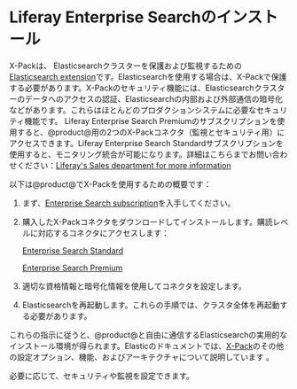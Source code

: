 # Liferay Enterprise Searchのインストール [](id=installing-x-pack)

X-Packは、 Elasticsearchクラスターを保護および監視するための[Elasticsearch extension](https://www.elastic.co/guide/en/elasticsearch/reference/6.5/setup-xpack.html)です。Elasticsearchを使用する場合は、X-Packで保護する必要があります。X-Packのセキュリティ機能には、Elasticsearchクラスターのデータへのアクセスの認証、Elasticsearchの内部および外部通信の暗号化などがあります。これらはほとんどのプロダクションシステムに必要なセキュリティ機能です。
Liferay Enterprise Search Premiumのサブスクリプションを使用すると、@product@用の2つのX-Packコネクタ（監視とセキュリティ用）にアクセスできます。Liferay Enterprise Search Standardサブスクリプションを使用すると、モニタリング統合が可能になります。詳細はこちらまでお問い合わせください：[Liferay's Sales department for more information](https://www.liferay.com/contact-us#contact-sales)

以下は@product@でX-Packを使用するための概要です：



1. まず、[Enterprise Search subscription](https://help.liferay.com/hc/en-us/articles/360014400932)を入手してください。



2. 購入したX-Packコネクタをダウンロードしてインストールします。購読レベルに対応するコネクタにアクセスします：



   [Enterprise Search Standard](https://customer.liferay.com/group/customer/downloads?_com_liferay_osb_customer_downloads_display_web_DownloadsDisplayPortlet_formDate=1543422323440&p_p_id=com_liferay_osb_customer_downloads_display_web_DownloadsDisplayPortlet&p_p_lifecycle=0&p_p_state=normal&p_p_mode=view&_com_liferay_osb_customer_downloads_display_web_DownloadsDisplayPortlet_product=enterpriseSearchStandard&_com_liferay_osb_customer_downloads_display_web_DownloadsDisplayPortlet_fileType=product)

   [Enterprise Search Premium](https://customer.liferay.com/group/customer/downloads?_com_liferay_osb_customer_downloads_display_web_DownloadsDisplayPortlet_formDate=1543422331595&p_p_id=com_liferay_osb_customer_downloads_display_web_DownloadsDisplayPortlet&p_p_lifecycle=0&p_p_state=normal&p_p_mode=view&_com_liferay_osb_customer_downloads_display_web_DownloadsDisplayPortlet_product=enterpriseSearchPremium&_com_liferay_osb_customer_downloads_display_web_DownloadsDisplayPortlet_fileType=product)

3. 適切な資格情報と暗号化情報を使用してコネクタを設定します。



4. Elasticsearchを再起動します。これらの手順では、クラスタ全体を再起動する必要があります。



これらの指示に従うと、@product@と自由に通信するElasticsearchの実用的なインストール環境が得られます。Elasticのドキュメントでは、[X-Pack](https://www.elastic.co/guide/en/elasticsearch/reference/6.5/configuring-security.html)のその他の設定オプション、機能、およびアーキテクチャについて説明しています 。



必要に応じて、セキュリティや監視を設定できます。
